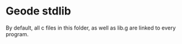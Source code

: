 # Geode stdlib

By default, all c files in this folder, as well as lib.g are linked to every program.
